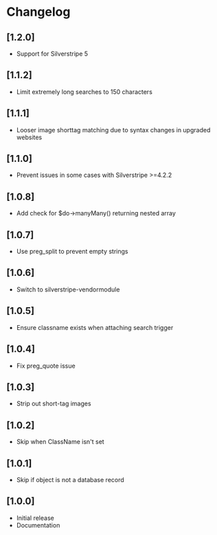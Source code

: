 # Changelog

## [1.2.0]

- Support for Silverstripe 5


## [1.1.2]

- Limit extremely long searches to 150 characters


## [1.1.1]

- Looser image shorttag matching due to syntax changes in upgraded websites


## [1.1.0]

- Prevent issues in some cases with Silverstripe >=4.2.2


## [1.0.8]

- Add check for $do->manyMany() returning nested array


## [1.0.7]

- Use preg_split to prevent empty strings


## [1.0.6]

- Switch to silverstripe-vendormodule


## [1.0.5]

- Ensure classname exists when attaching search trigger


## [1.0.4]

- Fix preg_quote issue


## [1.0.3]

- Strip out short-tag images


## [1.0.2]

- Skip when ClassName isn't set


## [1.0.1]

- Skip if object is not a database record


## [1.0.0]

- Initial release
- Documentation
